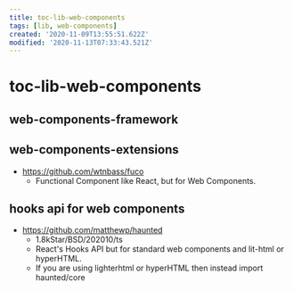 ```yaml
---
title: toc-lib-web-components
tags: [lib, web-components]
created: '2020-11-09T13:55:51.622Z'
modified: '2020-11-13T07:33:43.521Z'
---
```


# toc-lib-web-components

## web-components-framework

## web-components-extensions

- https://github.com/wtnbass/fuco
  - Functional Component like React, but for Web Components.

## hooks api for web components

- https://github.com/matthewp/haunted
  - 1.8kStar/BSD/202010/ts
  - React's Hooks API but for standard web components and lit-html or hyperHTML.
  - If you are using lighterhtml or hyperHTML then instead import haunted/core
